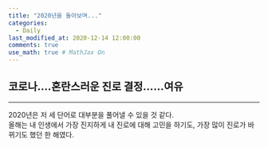 ```yaml
---
title: "2020년을 돌아보며..."
categories: 
  - Daily
last_modified_at: 2020-12-14 12:00:00
comments: true
use_math: true # MathJax On
---
```


<h2> 코로나....혼란스러운 진로 결정......여유 </h2>

---

2020년은 저 세 단어로 대부분을 풀어낼 수 있을 것 같다. <br>
올해는 내 인생에서 가장 진지하게 내 진로에 대해 고민을 하기도, 가장 많이 진로가 바뀌기도 했던 한 해였다.
